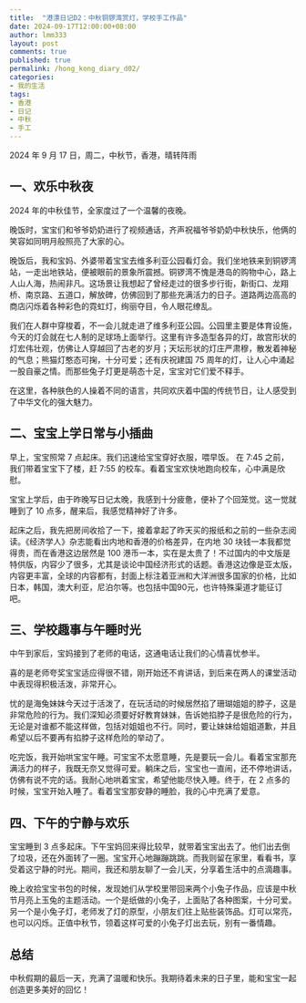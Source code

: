 ```yaml
---
title:  "港漂日记D2：中秋铜锣湾赏灯，学校手工作品"
date: 2024-09-17T12:00:00+08:00
author: lmm333
layout: post
comments: true
published: true
permalink: /hong_kong_diary_d02/
categories:
- 我的生活
tags:
- 香港
- 日记
- 中秋
- 手工
---
```


2024 年 9 月 17 日，周二，中秋节，香港，晴转阵雨

## 一、欢乐中秋夜
2024 年的中秋佳节，全家度过了一个温馨的夜晚。

晚饭时，宝宝们和爷爷奶奶进行了视频通话，齐声祝福爷爷奶奶中秋快乐，他俩的笑容如同明月般照亮了大家的心。
<!--more-->
晚饭后，我和宝妈、外婆带着宝宝去维多利亚公园看灯会。我们坐地铁来到铜锣湾站，一走出地铁站，便被眼前的景象所震撼。铜锣湾不愧是港岛的购物中心，路上人山人海，热闹非凡。这场景让我想起了曾经走过的很多步行街，新街口、龙翔桥、南京路、五道口，解放碑，仿佛回到了那些充满活力的日子。道路两边高高的商店闪烁着各种彩色的霓虹灯，绚丽夺目，令人眼花缭乱。

我们在人群中穿梭着，不一会儿就走进了维多利亚公园。公园里主要是体育设施，今天的灯会就在七人制的足球场上面举行。这里有许多造型各异的灯，故宫形状的灯宏伟壮观，仿佛让人穿越回了古老的岁月；天坛形状的灯庄严肃穆，散发着神秘的气息；熊猫灯憨态可掬，十分可爱；还有庆祝建国 75 周年的灯，让人心中涌起一股自豪之情。而那些兔子灯更是萌态十足，宝宝对它们爱不释手。

在这里，各种肤色的人操着不同的语言，共同欢庆着中国的传统节日，让人感受到了中华文化的强大魅力。

## 二、宝宝上学日常与小插曲

早上，宝宝照常 7 点起床。我们迅速给宝宝穿好衣服，喂早饭。 在 7:45 之前，我们带着宝宝下了楼，赶 7:55 的校车。看着宝宝欢快地跑向校车，心中满是欣慰。

宝宝上学后，由于昨晚写日记太晚，我感到十分疲惫，便补了个回笼觉。这一觉就睡到了 10 点多，醒来后，我感觉精神好了许多。

起床之后，我先把房间收拾了一下，接着拿起了昨天买的报纸和之前的一些杂志阅读。《经济学人》杂志能看出内地和香港的价格差异，在内地 30 块钱一本我都觉得贵，而在香港这边居然是 100 港币一本，实在是太贵了！不过国内的中文版是特供版，内容少了很多，尤其是谈论中国经济形式的话题。香港这边像是亚太版，内容更丰富，全球的内容都有，封面上标注着亚洲和大洋洲很多国家的价格，比如日本，韩国，澳大利亚，尼泊尔等。也包括中国90元，也许特殊渠道才能征订吧。

## 三、学校趣事与午睡时光

中午到家后，宝妈接到了老师的电话，这通电话让我们的心情喜忧参半。

喜的是老师夸奖宝宝适应得很不错，刚开始还不肯讲话，到后来在两人的课堂活动中表现得积极活泼，非常开心。

忧的是海兔妹妹今天过于活泼了，在玩活动的时候居然掐了珊瑚姐姐的脖子，这是非常危险的行为。我们深知必须要好好教育妹妹，告诉她掐脖子是很危险的行为，无论是对谁都不能这样做，包括对姐姐也不行。同时，要让妹妹给姐姐道歉，并且希望以后不要再有掐脖子这样危险的举动了。

吃完饭，我开始哄宝宝午睡。可宝宝不太愿意睡，先是要玩一会儿。看着宝宝那充满活力的样子，我既无奈又觉得可爱。躺床之后，宝宝也一直闹，还不停地讲话，仿佛有说不完的话。我耐心地哄着宝宝，希望他能尽快入睡。终于，在 2 点多的时候，宝宝开始入睡了。看着宝宝那安静的睡脸，我的心中充满了爱意。

## 四、下午的宁静与欢乐
宝宝睡到 3 点多起床。下午宝妈回来得比较早，就带着宝宝出去了。他们出去倒了垃圾，还在外面转了一圈。宝宝开心地蹦蹦跳跳。而我则留在家里，看看书，享受着这宁静的时光。期间，我还和朋友聊了一会儿天，分享着生活中的点滴趣事。

晚上收拾宝宝书包的时候，发现她们从学校里带回来两个小兔子作品，应该是中秋节月亮上玉兔的主题活动。一个是纸做的小兔子，上面贴了各种图案，十分可爱。另一个是小兔子灯，老师发了灯的原型，小朋友们往上贴些装饰品。灯可以常亮，也可以闪烁。正值中秋节，领着这样可爱的小兔子灯出去玩，别有一番情趣。

## 总结
中秋假期的最后一天，充满了温暖和快乐。我期待着未来的日子里，能和宝宝一起创造更多美好的回忆！